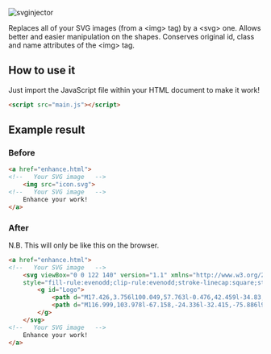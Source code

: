 ![svginjector](https://user-images.githubusercontent.com/44942598/116723144-78895780-a9df-11eb-96ac-e61111906b84.png)

Replaces all of your SVG images (from a \<img> tag) by a \<svg> one. Allows better and easier manipulation on the shapes. Conserves original id, class and name attributes of the \<img> tag.

## How to use it

Just import the JavaScript file within your HTML document to make it work!

```html
<script src="main.js"></script>
```

## Example result

### Before

```html
<a href="enhance.html">
<!--   Your SVG image   -->
    <img src="icon.svg">
<!--   Your SVG image   -->
    Enhance your work!
</a>
```

### After

N.B. This will only be like this on the browser.

```html
<a href="enhance.html">
<!--   Your SVG image   -->
    <svg viewBox="0 0 122 140" version="1.1" xmlns="http://www.w3.org/2000/svg" xmlns:xlink="http://www.w3.org/1999/xlink"
    style="fill-rule:evenodd;clip-rule:evenodd;stroke-linecap:square;stroke-miterlimit:1.5;">
        <g id="Logo">
            <path d="M17.426,3.756l100.049,57.763l-0.476,42.459l-34.83,31.837l-51.42,-11.287l-26.993,-60.477l46.085,15.591l-32.415,-75.886Z" style="fill:#fff;stroke:#fb9500;stroke-width:4.17px;"></path>
            <path d="M116.999,103.978l-67.158,-24.336l-32.415,-75.886l99.573,100.222Z" style="fill:#fff;stroke:#fb9500;stroke-width:4.17px;"></path>
        </g>
    </svg>
<!--   Your SVG image   -->
    Enhance your work!
</a>
```
